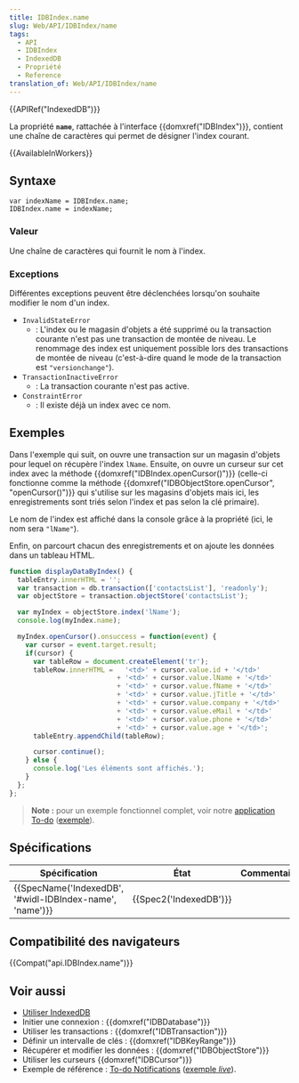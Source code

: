 ```yaml
---
title: IDBIndex.name
slug: Web/API/IDBIndex/name
tags:
  - API
  - IDBIndex
  - IndexedDB
  - Propriété
  - Reference
translation_of: Web/API/IDBIndex/name
---
```

{{APIRef("IndexedDB")}}

La propriété **`name`**, rattachée à l'interface {{domxref("IDBIndex")}}, contient une chaîne de caractères qui permet de désigner l'index courant.

{{AvailableInWorkers}}

## Syntaxe

    var indexName = IDBIndex.name;
    IDBIndex.name = indexName;

### Valeur

Une chaîne de caractères qui fournit le nom à l'index.

### Exceptions

Différentes exceptions peuvent être déclenchées lorsqu'on souhaite modifier le nom d'un index.

- `InvalidStateError`
  - : L'index ou le magasin d'objets a été supprimé ou la transaction courante n'est pas une transaction de montée de niveau. Le renommage des index est uniquement possible lors des transactions de montée de niveau (c'est-à-dire quand le mode de la transaction est `"versionchange"`).
- `TransactionInactiveError`
  - : La transaction courante n'est pas active.
- `ConstraintError`
  - : Il existe déjà un index avec ce nom.

## Exemples

Dans l'exemple qui suit, on ouvre une transaction sur un magasin d'objets pour lequel on récupère l'index `lName`. Ensuite, on ouvre un curseur sur cet index avec la méthode {{domxref("IDBIndex.openCursor()")}} (celle-ci fonctionne comme la méthode {{domxref("IDBObjectStore.openCursor", "openCursor()")}} qui s'utilise sur les magasins d'objets mais ici, les enregistrements sont triés selon l'index et pas selon la clé primaire).

Le nom de l'index est affiché dans la console grâce à la propriété (ici, le nom sera `"lName"`).

Enfin, on parcourt chacun des enregistrements et on ajoute les données dans un tableau HTML.

```js
function displayDataByIndex() {
  tableEntry.innerHTML = '';
  var transaction = db.transaction(['contactsList'], 'readonly');
  var objectStore = transaction.objectStore('contactsList');

  var myIndex = objectStore.index('lName');
  console.log(myIndex.name);

  myIndex.openCursor().onsuccess = function(event) {
    var cursor = event.target.result;
    if(cursor) {
      var tableRow = document.createElement('tr');
      tableRow.innerHTML =   '<td>' + cursor.value.id + '</td>'
                           + '<td>' + cursor.value.lName + '</td>'
                           + '<td>' + cursor.value.fName + '</td>'
                           + '<td>' + cursor.value.jTitle + '</td>'
                           + '<td>' + cursor.value.company + '</td>'
                           + '<td>' + cursor.value.eMail + '</td>'
                           + '<td>' + cursor.value.phone + '</td>'
                           + '<td>' + cursor.value.age + '</td>';
      tableEntry.appendChild(tableRow);

      cursor.continue();
    } else {
      console.log('Les éléments sont affichés.');
    }
  };
};
```

> **Note :** pour un exemple fonctionnel complet, voir notre [application To-do](https://github.com/mdn/to-do-notifications/) ([exemple](https://mdn.github.io/to-do-notifications/)).

## Spécifications

| Spécification                                                                | État                         | Commentaires |
| ---------------------------------------------------------------------------- | ---------------------------- | ------------ |
| {{SpecName('IndexedDB', '#widl-IDBIndex-name', 'name')}} | {{Spec2('IndexedDB')}} |              |

## Compatibilité des navigateurs

{{Compat("api.IDBIndex.name")}}

## Voir aussi

- [Utiliser IndexedDB](/fr/docs/Web/API/API_IndexedDB/Using_IndexedDB)
- Initier une connexion : {{domxref("IDBDatabase")}}
- Utiliser les transactions : {{domxref("IDBTransaction")}}
- Définir un intervalle de clés : {{domxref("IDBKeyRange")}}
- Récupérer et modifier les données : {{domxref("IDBObjectStore")}}
- Utiliser les curseurs {{domxref("IDBCursor")}}
- Exemple de référence : [To-do Notifications](https://github.com/mdn/to-do-notifications/tree/gh-pages) ([exemple _live_](https://mdn.github.io/to-do-notifications/)).
